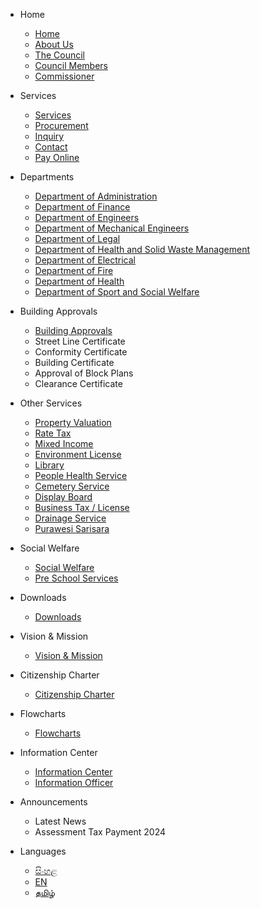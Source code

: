- Home
  - [Home](http://dmmc.lk/)
  - [About Us](https://dmmc.lk/the-mayor/)
  - [The Council](#)
  - [Council Members](https://dmmc.lk/category/members/)
  - [Commissioner](https://dmmc.lk/commissioner/)
  
- Services
  - [Services](https://dmmc.lk/category/services/)
  - [Procurement](https://dmmc.lk/procurement/)
  - [Inquiry](https://dmmc.lk/inquiry/)
  - [Contact](https://dmmc.lk/contact/)
  - [Pay Online](https://erp.dehiwalamtl.mc.gov.lk:54535/onlinepayment)
  
- Departments
  - [Department of Administration](https://dmmc.lk/department-of-administration/)
  - [Department of Finance](https://dmmc.lk/department-of-finance/)
  - [Department of Engineers](https://dmmc.lk/department-of-engineers/)
  - [Department of Mechanical Engineers](https://dmmc.lk/department-of-mechanical-engineers/)
  - [Department of Legal](https://dmmc.lk/department-of-legal/)
  - [Department of Health and Solid Waste Management](https://dmmc.lk/department-of-health-and-solid-waste-management/)
  - [Department of Electrical](https://dmmc.lk/department-of-electrical/)
  - [Department of Fire](https://dmmc.lk/department-of-fire/)
  - [Department of Health](https://dmmc.lk/department-of-health/)
  - [Department of Sport and Social Welfare](https://dmmc.lk/department-of-spot/)
  
- Building Approvals
  - [Building Approvals](https://dmmc.lk/building-approvals/)
  - Street Line Certificate
  - Conformity Certificate
  - Building Certificate
  - Approval of Block Plans
  - Clearance Certificate
   
- Other Services
  - [Property Valuation](https://dmmc.lk/property-valuation/)
  - [Rate Tax](https://dmmc.lk/rate-tax/)
  - [Mixed Income](https://dmmc.lk/mixed-income/)
  - [Environment License](https://dmmc.lk/environment-license/)
  - [Library](https://dmmc.lk/library-service/)
  - [People Health Service](https://dmmc.lk/people-health-service/)
  - [Cemetery Service](https://dmmc.lk/drainage-service-2/)
  - [Display Board](https://dmmc.lk/display-board/)
  - [Business Tax / License](https://dmmc.lk/business-tax-license/)
  - [Drainage Service](https://dmmc.lk/drainage-service/)
  - [Purawesi Sarisara](https://dmmc.lk/purawesi-sarisara/)
  
- Social Welfare
  - [Social Welfare](https://dmmc.lk/social-welfare/)
  - [Pre School Services](https://dmmc.lk/%e0%b6%b4%e0%b7%8a%e2%80%8d%e0%b6%bb%e0%b6%a2%e0%b7%8f-%e0%b7%83%e0%b6%82%e0%b7%80%e0%b6%bb%e0%b7%8a%e0%b6%b0%e0%b6%b1-%e0%b6%85%e0%b6%82%e0%b7%81%e0%b6%ba/)
  
- Downloads
  - [Downloads](https://dmmc.lk/downloads-2/)

- Vision & Mission
  - [Vision & Mission](https://dmmc.lk/vision-mission-2/)

- Citizenship Charter
  - [Citizenship Charter](https://dmmc.lk/citizenship-charter-2/)

- Flowcharts
  - [Flowcharts](https://dmmc.lk/flowcharts/)

- Information Center
  - [Information Center](#)
  - [Information Officer](https://dmmc.lk/information-officer/)

- Announcements
  - Latest News
  - Assessment Tax Payment 2024

- Languages
  - [සිංහළ](https://dmmc.lk/?lang=si)
  - [EN](https://dmmc.lk/?lang=en)
  - [தமிழ்](https://dmmc.lk/?lang=ta)